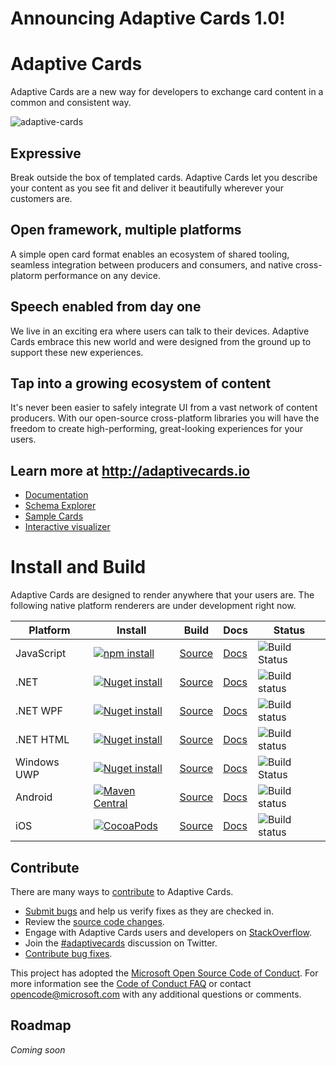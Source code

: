 # Announcing Adaptive Cards 1.0! 


# Adaptive Cards
Adaptive Cards are a new way for developers to exchange card content in a common and consistent way.

![adaptive-cards](http://adaptivecards.io/content/overview.jpg)

## Expressive
Break outside the box of templated cards. Adaptive Cards let you describe your content as you see fit and deliver it beautifully wherever your customers are.

## Open framework, multiple platforms
A simple open card format enables an ecosystem of shared tooling, seamless integration between producers and consumers, and native cross-platorm performance on any device.

## Speech enabled from day one
We live in an exciting era where users can talk to their devices. Adaptive Cards embrace this new world and were designed from the ground up to support these new experiences.

## Tap into a growing ecosystem of content
It's never been easier to safely integrate UI from a vast network of content producers. With our open-source cross-platform libraries you will have the freedom to create high-performing, great-looking experiences for your users.

## Learn more at http://adaptivecards.io
* [Documentation](http://adaptivecards.io/documentation/)
* [Schema Explorer](http://adaptivecards.io/explorer/)
* [Sample Cards](http://adaptivecards.io/samples/)
* [Interactive visualizer](http://adaptivecards.io/visualizer/)

# Install and Build

Adaptive Cards are designed to render anywhere that your users are. The following native platform renderers are under development right now.


|Platform|Install|Build|Docs|Status|
|---|---|---|---|---|
| JavaScript | [![npm install](https://img.shields.io/npm/v/adaptivecards.svg)](https://www.npmjs.com/package/adaptivecards) | [Source](https://github.com/Microsoft/AdaptiveCards/tree/master/source/nodejs)| [Docs](https://docs.microsoft.com/en-us/adaptive-cards/display/libraries/htmlclient) | ![Build Status](https://img.shields.io/vso/build/Microsoft/56cf629e-8f3a-4412-acbc-bf69366c552c/20564.svg) |
| .NET | [![Nuget install](https://img.shields.io/nuget/vpre/AdaptiveCards.svg)](https://www.nuget.org/packages/AdaptiveCards) | [Source](https://github.com/Microsoft/AdaptiveCards/tree/master/source/dotnet)| [Docs](https://docs.microsoft.com/en-us/adaptive-cards/create/libraries/net) | ![Build status](https://img.shields.io/vso/build/Microsoft/56cf629e-8f3a-4412-acbc-bf69366c552c/20596.svg) |
| .NET WPF | [![Nuget install](https://img.shields.io/nuget/vpre/AdaptiveCards.Rendering.Wpf.svg)](https://www.nuget.org/packages/AdaptiveCards.Rendering.Wpf) | [Source](https://github.com/Microsoft/AdaptiveCards/tree/master/source/dotnet)| [Docs](https://docs.microsoft.com/en-us/adaptive-cards/display/libraries/wpf) | ![Build status](https://img.shields.io/vso/build/Microsoft/56cf629e-8f3a-4412-acbc-bf69366c552c/20596.svg) |
| .NET HTML | [![Nuget install](https://img.shields.io/nuget/vpre/AdaptiveCards.Rendering.Html.svg)](https://www.nuget.org/packages/AdaptiveCards.Rendering.Html) | [Source](https://github.com/Microsoft/AdaptiveCards/tree/master/source/dotnet) | [Docs](https://docs.microsoft.com/en-us/adaptive-cards/display/libraries/htmlserver) | ![Build status](https://img.shields.io/vso/build/Microsoft/56cf629e-8f3a-4412-acbc-bf69366c552c/20596.svg) |
| Windows UWP | [![Nuget install](https://img.shields.io/nuget/vpre/AdaptiveCards.Rendering.Uwp.svg)](https://www.nuget.org/packages/AdaptiveCards.Rendering.Uwp) | [Source](https://github.com/Microsoft/AdaptiveCards/tree/master/source/uwp) | [Docs](https://docs.microsoft.com/en-us/adaptive-cards/display/libraries/uwp) | ![Build Status](https://img.shields.io/vso/build/Microsoft/56cf629e-8f3a-4412-acbc-bf69366c552c/20583.svg) |
| Android | [![Maven Central](https://img.shields.io/maven-central/v/io.adaptivecards/adaptivecards-android-arm.svg)](https://search.maven.org/#search%7Cga%7C1%7Ca%3A%22adaptivecards-android-arm%22) | [Source](https://github.com/Microsoft/AdaptiveCards/tree/master/source/android) | [Docs](https://docs.microsoft.com/en-us/adaptive-cards/display/libraries/android) | ![Build status](https://img.shields.io/vso/build/Microsoft/8d47e068-03c8-4cdc-aa9b-fc6929290322/17651.svg)
| iOS | [![CocoaPods](https://img.shields.io/cocoapods/v/AdaptiveCards.svg)](https://cocoapods.org/pods/AdaptiveCards) | [Source](https://github.com/Microsoft/AdaptiveCards/tree/master/source/ios) | [Docs](https://docs.microsoft.com/en-us/adaptive-cards/display/libraries/ios) |  ![Build status](https://img.shields.io/vso/build/Microsoft/8d47e068-03c8-4cdc-aa9b-fc6929290322/16990.svg) |

## Contribute

There are many ways to [contribute](https://github.com/Microsoft/AdaptiveCards/blob/master/CONTRIBUTING.md) to Adaptive Cards.
* [Submit bugs](https://github.com/Microsoft/AdaptiveCards/issues) and help us verify fixes as they are checked in.
* Review the [source code changes](https://github.com/Microsoft/AdaptiveCards/pulls).
* Engage with Adaptive Cards users and developers on [StackOverflow](http://stackoverflow.com/questions/tagged/adaptive-cards). 
* Join the [#adaptivecards](http://twitter.com/#!/search/realtime/%23adaptivecards) discussion on Twitter.
* [Contribute bug fixes](https://github.com/Microsoft/AdaptiveCards/blob/master/CONTRIBUTING.md).

This project has adopted the [Microsoft Open Source Code of Conduct](https://opensource.microsoft.com/codeofconduct/). For more information see 
the [Code of Conduct FAQ](https://opensource.microsoft.com/codeofconduct/faq/) or contact [opencode@microsoft.com](mailto:opencode@microsoft.com) with any additional questions or comments.


## Roadmap

*Coming soon*
